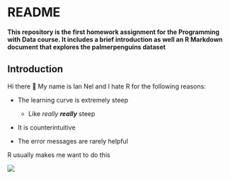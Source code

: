 # README

**This repository is the first homework assignment for the Programming with Data course. It includes a brief introduction as well an R Markdown document that explores the palmerpenguins dataset**

## Introduction

Hi there :wave: My name is Ian Nel and I hate R for the following reasons:

* The learning curve is extremely steep 

  * Like *really **really*** steep 
  
* It is counterintuitive 

* The error messages are rarely helpful 

R usually makes me want to do this

![](https://media.giphy.com/media/ZbOW711ahch12Sx5kP/giphy.gif)

